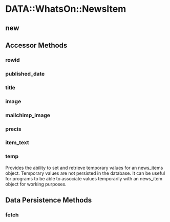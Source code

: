 # DATA::WhatsOn::NewsItem

## new

## Accessor Methods

### rowid

### published\_date

### title

### image

### mailchimp\_image

### precis

### item\_text

### temp

Provides the ability to set and retrieve temporary values for an news\_items
object. Temporary values are not persisted in the database. It can be useful for
programs to be able to associate values temporarily with an news\_item object for
working purposes.

## Data Persistence Methods

### fetch
